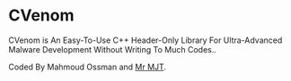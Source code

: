 # CVenom
CVenom is An Easy-To-Use C++ Header-Only Library For Ultra-Advanced Malware Development Without Writing To Much Codes..

Coded By Mahmoud Ossman and <a href="https://github.com/Mr6MJT">Mr MJT</a>.
